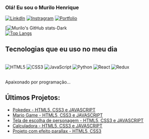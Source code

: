 ### Olá! Eu sou o Murilo Henrique 


[![LinkdIn](https://img.shields.io/badge/LinkedIn-0077B5?style=for-the-badge&logo=linkedin&logoColor=white)](https://www.linkedin.com/in/murilo-henrique-10073b207/)
[![Instragram](https://img.shields.io/badge/Instagram-E4405F?style=for-the-badge&logo=instagram&logoColor=white)](https://www.instagram.com/murilo.frontend/)
[![Portfolio](https://img.shields.io/badge/Blogger-FF5722?style=for-the-badge&logo=blogger&logoColor=white)](https://murilobahr.github.io/portfolio/)

[![Murilo's GitHub stats-Dark](https://github-readme-stats.vercel.app/api?username=MuriloBahr&show_icons=true&theme=dark#gh-dark-mode-only)
<br/>
[![Top Langs](https://github-readme-stats.vercel.app/api/top-langs/?username=MuriloBahr&layout=compact)](https://github.com/anuraghazra/github-readme-stats)
## Tecnologias que eu uso no meu dia

<div style="display: inline_block"><br/>

  <img align="center" alt="HTML5" src="https://img.shields.io/badge/HTML-239120?style=for-the-badge&logo=html5&logoColor=white"/>
  <img align="center" alt="CSS3" src="https://img.shields.io/badge/CSS-239120?&style=for-the-badge&logo=css3&logoColor=white"/>
  <img align="center" alt="JavaScript" src="https://img.shields.io/badge/JavaScript-F7DF1E?style=for-the-badge&logo=javascript&logoColor=black"/>
  <img align="center" alt="Python" src="https://img.shields.io/badge/Python-14354C?style=for-the-badge&logo=python&logoColor=white"/>
  <img align="center" alt="React" src="https://img.shields.io/badge/React-20232A?style=for-the-badge&logo=react&logoColor=61DAFB"/>
  <img align="center" alt="Redux" src="https://img.shields.io/badge/Redux-593D88?style=for-the-badge&logo=redux&logoColor=white"/>
</div><br/>

Apaixonado por programação...

## Últimos Projetos:
- [Pokedex - HTML5, CSS3 e JAVASCRIPT](https://murilobahr.github.io/pokedex/)<br/>
- [Mario Game - HTML5, CSS3 e JAVASCRIPT](https://murilobahr.github.io/projeto-mario/)<br/>
- [Tela de escolha de personagem - HTML5, CSS3 e JAVASCRIPT](https://murilobahr.github.io/projeto-marvel/)<br/>
- [Calculadora - HTML5, CSS3 e JAVASCRIPT](https://murilobahr.github.io/training/Calculadora/)<br/>
- [Projeto com efeito parallax - HTML5, CSS3](https://murilobahr.github.io/projeto-cordel/)<br/>
